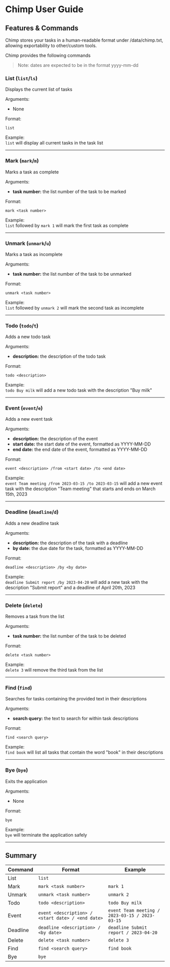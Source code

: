 # Chimp User Guide

## Features & Commands
Chimp stores your tasks in a human-readable format under
/data/chimp.txt, allowing exportability to other/custom tools.

Chimp provides the following commands

> Note: dates are expected to be in the format yyyy-mm-dd

### List (`list`/`ls`)
Displays the current list of tasks <br>

Arguments:
- None

Format:
```
list
```

Example: <br>
`list` will display all current tasks in the task list

----------
### Mark (`mark`/`m`)
Marks a task as complete <br>

Arguments:
- **task number:** the list number of the task to be marked

Format:
```
mark <task number>
```
Example: <br>
`list` followed by `mark 1` will mark the first task as complete

----------
### Unmark (`unmark`/`u`)
Marks a task as incomplete <br>

Arguments:
- **task number:** the list number of the task to be unmarked

Format:
```
unmark <task number>
```
Example: <br>
`list` followed by `unmark 2` will mark the second task as incomplete

----------
### Todo (`todo`/`t`)
Adds a new todo task <br>

Arguments:
- **description:** the description of the todo task

Format:
```
todo <description>
```
Example: <br>
`todo Buy milk` will add a new todo task with the description "Buy milk"

----------
### Event (`event`/`e`)
Adds a new event task <br>

Arguments:
- **description:** the description of the event
- **start date:** the start date of the event, formatted as YYYY-MM-DD
- **end date:** the end date of the event, formatted as YYYY-MM-DD

Format:
```
event <description> /from <start date> /to <end date>
```
Example: <br>
`event Team meeting /from 2023-03-15 /to 2023-03-15` will add a new event task with the description "Team meeting" that starts and ends on March 15th, 2023

----------
### Deadline (`deadline`/`d`)
Adds a new deadline task <br>

Arguments:
- **description:** the description of the task with a deadline
- **by date:** the due date for the task, formatted as YYYY-MM-DD

Format:
```
deadline <description> /by <by date>
```
Example: <br>
`deadline Submit report /by 2023-04-20` will add a new task with the description "Submit report" and a deadline of April 20th, 2023

----------
### Delete (`delete`)
Removes a task from the list <br>

Arguments:
- **task number:** the list number of the task to be deleted

Format:
```
delete <task number>
```
Example: <br>
`delete 3` will remove the third task from the list

----------
### Find (`find`)
Searches for tasks containing the provided text in their descriptions <br>

Arguments:
- **search query:** the text to search for within task descriptions

Format:
```
find <search query>
```
Example: <br>
`find book` will list all tasks that contain the word "book" in their descriptions

----------
### Bye (`bye`)
Exits the application <br>

Arguments:
- None

Format:
```
bye
```
Example: <br>
`bye` will terminate the application safely

---
## Summary

| Command  | Format                                            | Example                                        |
| -------- | ------------------------------------------------- | ---------------------------------------------- |
| List     | `list`                                            |                                                |
| Mark     | `mark <task number>`                              | `mark 1`                                       |
| Unmark   | `unmark <task number>`                            | `unmark 2`                                     |
| Todo     | `todo <description>`                              | `todo Buy milk`                                |
| Event    | `event <description> / <start date> / <end date>` | `event Team meeting / 2023-03-15 / 2023-03-15` |
| Deadline | `deadline <description> / <by date>`              | `deadline Submit report / 2023-04-20`          |
| Delete   | `delete <task number>`                            | `delete 3`                                     |
| Find     | `find <search query>`                             | `find book`                                    |
| Bye      | `bye`                                             |                                                |
